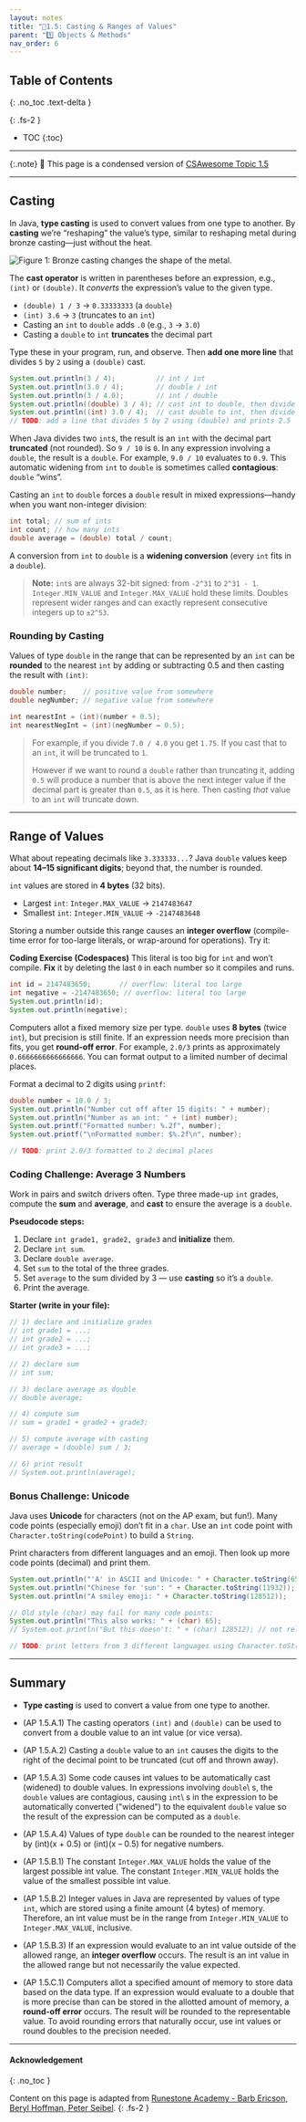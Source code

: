 ```yaml
---
layout: notes
title: "📓1.5: Casting & Ranges of Values" 
parent: "1️⃣ Objects & Methods"
nav_order: 6
---
```


## Table of Contents
{: .no_toc .text-delta }

{: .fs-2 }
- TOC
{:toc}

---

{:.note}
📖 This page is a condensed version of [CSAwesome Topic 1.5](https://runestone.academy/ns/books/published/csawesome2/topic-1-5-casting.html) 

---

## Casting

In Java, **type casting** is used to convert values from one type to another. By **casting** we’re “reshaping” the value’s type, similar to reshaping metal during bronze casting—just without the heat.

![Figure 1: Bronze casting changes the shape of the metal.](Figures/bronze-casting.jpg)

The **cast operator** is written in parentheses before an expression, e.g., `(int)` or `(double)`. It _converts_ the expression’s value to the given type.

- `(double) 1 / 3` → `0.33333333` (a `double`)
- `(int) 3.6` → `3` (truncates to an `int`)
- Casting an `int` to `double` adds `.0` (e.g., `3` → `3.0`)
- Casting a `double` to `int` **truncates** the decimal part

<div class="task" markdown="block">

Type these in your program, run, and observe. Then **add one more line** that divides `5` by `2` using a `(double)` cast.

```java
System.out.println(3 / 4);          // int / int
System.out.println(3.0 / 4);        // double / int
System.out.println(3 / 4.0);        // int / double
System.out.println((double) 3 / 4); // cast int to double, then divide
System.out.println((int) 3.0 / 4);  // cast double to int, then divide
// TODO: add a line that divides 5 by 2 using (double) and prints 2.5
````

</div>

When Java divides two `int`s, the result is an `int` with the decimal part **truncated** (not rounded). So `9 / 10` is `0`. In any expression involving a `double`, the result is a `double`. For example, `9.0 / 10` evaluates to `0.9`. This automatic widening from `int` to `double` is sometimes called **contagious**: `double` “wins”.

Casting an `int` to `double` forces a `double` result in mixed expressions—handy when you want non-integer division:

```java
int total; // sum of ints
int count; // how many ints
double average = (double) total / count;
```

A conversion from `int` to `double` is a **widening conversion** (every `int` fits in a `double`).

> **Note:**
> `int`s are always 32-bit signed: from `-2^31` to `2^31 - 1`.
> `Integer.MIN_VALUE` and `Integer.MAX_VALUE` hold these limits.
> Doubles represent wider ranges and can exactly represent consecutive integers up to `±2^53`.

### Rounding by Casting

Values of type ``double`` in the range that can be represented by an ``int`` can
be **rounded** to the nearest ``int`` by adding or subtracting 0.5 and then casting
the result with ``(int)``:

```java
double number;    // positive value from somewhere
double negNumber; // negative value from somewhere

int nearestInt = (int)(number + 0.5);
int nearestNegInt = (int)(negNumber – 0.5);
```

> For example, if you divide ``7.0 / 4.0`` you get ``1.75``. If you cast that to
an ``int``, it will be truncated to ``1``.
> 
> However if we want to round a ``double`` rather than truncating it, adding ``0.5`` will produce a number that
is above the next integer value if the decimal part is greater than ``0.5``, as
it is here. Then casting *that* value to an ``int`` will truncate down.

---

## Range of Values

What about repeating decimals like `3.333333...`? Java `double` values keep about **14–15 significant digits**; beyond that, the number is rounded.

`int` values are stored in **4 bytes** (32 bits).

* Largest `int`: `Integer.MAX_VALUE` → `2147483647`
* Smallest `int`: `Integer.MIN_VALUE` → `-2147483648`

Storing a number outside this range causes an **integer overflow** (compile-time error for too-large literals, or wrap-around for operations). Try it:

<div class="task" markdown="block">

**Coding Exercise (Codespaces)**
This literal is too big for `int` and won’t compile. **Fix** it by deleting the last `0` in each number so it compiles and runs.

```java
int id = 2147483650;       // overflow: literal too large
int negative = -2147483650; // overflow: literal too large
System.out.println(id);
System.out.println(negative);
```

</div>

Computers allot a fixed memory size per type. `double` uses **8 bytes** (twice `int`), but precision is still finite. If an expression needs more precision than fits, you get **round-off error**. For example, `2.0/3` prints as approximately `0.6666666666666666`. You can format output to a limited number of decimal places.

<div class="task" markdown="block">

Format a decimal to 2 digits using `printf`:

```java
double number = 10.0 / 3;
System.out.println("Number cut off after 15 digits: " + number);
System.out.println("Number as an int: " + (int) number);
System.out.printf("Formatted number: %.2f", number);
System.out.printf("\nFormatted number: $%.2f\n", number);

// TODO: print 2.0/3 formatted to 2 decimal places
```

</div>


### Coding Challenge: Average 3 Numbers

Work in pairs and switch drivers often. Type three made-up `int` grades, compute the **sum** and **average**, and **cast** to ensure the average is a `double`.

<div class="task" markdown="block">

**Pseudocode steps:**

1. Declare `int grade1, grade2, grade3` and **initialize** them.
2. Declare `int sum`.
3. Declare `double average`.
4. Set `sum` to the total of the three grades.
5. Set `average` to the sum divided by 3 — use **casting** so it’s a `double`.
6. Print the average.

**Starter (write in your file):**

```java
// 1) declare and initialize grades
// int grade1 = ...;
// int grade2 = ...;
// int grade3 = ...;

// 2) declare sum
// int sum;

// 3) declare average as double
// double average;

// 4) compute sum
// sum = grade1 + grade2 + grade3;

// 5) compute average with casting
// average = (double) sum / 3;

// 6) print result
// System.out.println(average);
```

</div>

### Bonus Challenge: Unicode

Java uses **Unicode** for characters (not on the AP exam, but fun!). Many code points (especially emoji) don’t fit in a `char`. Use an `int` code point with `Character.toString(codePoint)` to build a `String`.

<div class="task" markdown="block">

Print characters from different languages and an emoji. Then look up more code points (decimal) and print them.

```java
System.out.println("'A' in ASCII and Unicode: " + Character.toString(65));
System.out.println("Chinese for 'sun': " + Character.toString(11932));
System.out.println("A smiley emoji: " + Character.toString(128512));

// Old style (char) may fail for many code points:
System.out.println("This also works: " + (char) 65);
// System.out.println("But this doesn't: " + (char) 128512); // not reliable

// TODO: print letters from 3 different languages using Character.toString(<decimal code point>)
```

</div>

---

## Summary

- **Type casting** is used to convert a value from one type to another.

- (AP 1.5.A.1) The casting operators ``(int)`` and ``(double)`` can be used to convert from a double value to an int value (or vice versa).

- (AP 1.5.A.2) Casting a ``double`` value to an ``int`` causes the digits to the right of the
  decimal point to be truncated (cut off and thrown away).

- (AP 1.5.A.3) Some code causes int values to be automatically cast (widened) to double values. In expressions involving ``double``\ s, the ``double`` values are contagious,
  causing ``int``\ s in the expression to be automatically converted ("widened") to the
  equivalent ``double`` value so the result of the expression can be computed as
  a ``double``.

- (AP 1.5.A.4) Values of type ``double`` can be rounded to the nearest integer by (int)(x +
  0.5) or (int)(x – 0.5) for negative numbers.

- (AP 1.5.B.1) The constant ``Integer.MAX_VALUE`` holds the value of the largest possible int value. The constant ``Integer.MIN_VALUE`` holds the value of the smallest possible int value.

- (AP 1.5.B.2) Integer values in Java are represented by values of type ``int``, which are
  stored using a finite amount (4 bytes) of memory. Therefore, an int value must
  be in the range from ``Integer.MIN_VALUE`` to ``Integer.MAX_VALUE``,
  inclusive. 

- (AP 1.5.B.3) If an expression would evaluate to an int value outside of the allowed range,
  an **integer overflow** occurs. The result is an int value in the allowed range but not necessarily the value expected.

- (AP 1.5.C.1) Computers allot a specified amount of memory to store data based on the data type. If an expression would evaluate to a double that is more precise than can be stored in the allotted amount of memory, a **round-off error** occurs. The result will be rounded to the representable value. To avoid rounding errors that naturally occur, use int values or round doubles to the precision needed. 

---

#### Acknowledgement
{: .no_toc }

Content on this page is adapted from [Runestone Academy - Barb Ericson, Beryl Hoffman, Peter Seibel](https://runestone.academy/ns/books/published/csawesome2/csawesome2.html).
{: .fs-2 }
